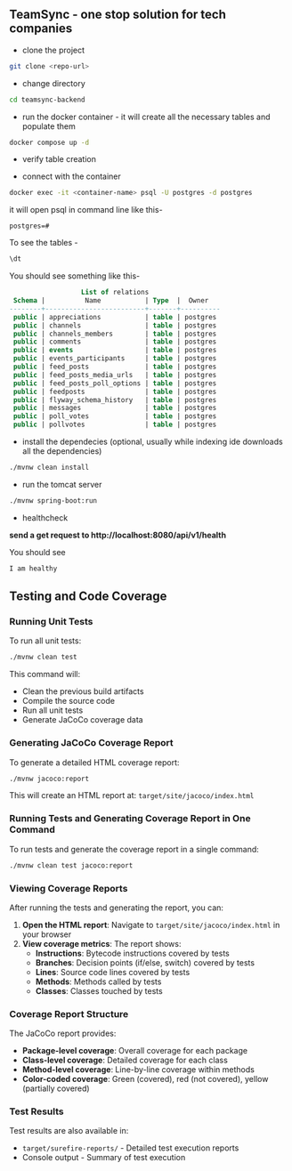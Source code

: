 ## TeamSync - one stop solution for tech companies


* clone the project

```bash
git clone <repo-url>
```

* change directory
```bash
cd teamsync-backend
```

* run the docker container - it will create all the necessary tables and populate them

```bash
docker compose up -d

```

* verify table creation

- connect with the container
```bash
docker exec -it <container-name> psql -U postgres -d postgres

```
it will open psql in command line like this-
```code
postgres=# 
```
 To see the tables -

```sql
\dt
```
You should see something like this-

```sql
                  List of relations
 Schema |          Name           | Type  |  Owner   
--------+-------------------------+-------+----------
 public | appreciations           | table | postgres
 public | channels                | table | postgres
 public | channels_members        | table | postgres
 public | comments                | table | postgres
 public | events                  | table | postgres
 public | events_participants     | table | postgres
 public | feed_posts              | table | postgres
 public | feed_posts_media_urls   | table | postgres
 public | feed_posts_poll_options | table | postgres
 public | feedposts               | table | postgres
 public | flyway_schema_history   | table | postgres
 public | messages                | table | postgres
 public | poll_votes              | table | postgres
 public | pollvotes               | table | postgres
```

* install the dependecies (optional, usually while indexing ide downloads all the dependencies)

```bash
./mvnw clean install
```

* run the tomcat server

```bash
./mvnw spring-boot:run
```

* healthcheck

**send a get request to http://localhost:8080/api/v1/health**

You should see 

```bash
I am healthy
```

## Testing and Code Coverage

### Running Unit Tests

To run all unit tests:

```bash
./mvnw clean test
```

This command will:
- Clean the previous build artifacts
- Compile the source code
- Run all unit tests
- Generate JaCoCo coverage data

### Generating JaCoCo Coverage Report

To generate a detailed HTML coverage report:

```bash
./mvnw jacoco:report
```

This will create an HTML report at: `target/site/jacoco/index.html`

### Running Tests and Generating Coverage Report in One Command

To run tests and generate the coverage report in a single command:

```bash
./mvnw clean test jacoco:report
```

### Viewing Coverage Reports

After running the tests and generating the report, you can:

1. **Open the HTML report**: Navigate to `target/site/jacoco/index.html` in your browser
2. **View coverage metrics**: The report shows:
   - **Instructions**: Bytecode instructions covered by tests
   - **Branches**: Decision points (if/else, switch) covered by tests
   - **Lines**: Source code lines covered by tests
   - **Methods**: Methods called by tests
   - **Classes**: Classes touched by tests

### Coverage Report Structure

The JaCoCo report provides:
- **Package-level coverage**: Overall coverage for each package
- **Class-level coverage**: Detailed coverage for each class
- **Method-level coverage**: Line-by-line coverage within methods
- **Color-coded coverage**: Green (covered), red (not covered), yellow (partially covered)

### Test Results

Test results are also available in:
- `target/surefire-reports/` - Detailed test execution reports
- Console output - Summary of test execution


